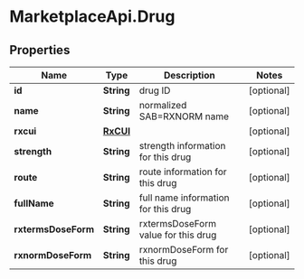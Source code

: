 # MarketplaceApi.Drug

## Properties
Name | Type | Description | Notes
------------ | ------------- | ------------- | -------------
**id** | **String** | drug ID | [optional] 
**name** | **String** | normalized SAB=RXNORM name | [optional] 
**rxcui** | [**RxCUI**](RxCUI.md) |  | [optional] 
**strength** | **String** | strength information for this drug | [optional] 
**route** | **String** | route information for this drug | [optional] 
**fullName** | **String** | full name information for this drug | [optional] 
**rxtermsDoseForm** | **String** | rxtermsDoseForm value for this drug | [optional] 
**rxnormDoseForm** | **String** | rxnormDoseForm for this drug | [optional] 


